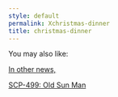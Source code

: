 ```yaml
---
style: default
permalink: Xchristmas-dinner
title: christmas-dinner
---
```

You may also like:

[In other news,](http://scp-wiki.net/in-other-news)

[SCP-499: Old Sun Man](http://scp-wiki.net/scp-499)

